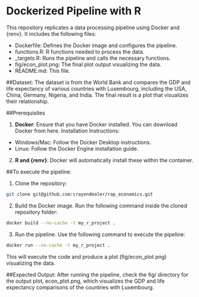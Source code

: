 # Dockerized Pipeline with R

This repository replicates a data processing pipeline using Docker and {renv}. It includes the following files:
- Dockerfile: Defines the Docker image and configures the pipeline.
- functions.R: R functions needed to process the data.
- _targets.R: Runs the pipeline and calls the necessary functions.
- fig/econ_plot.png: The final plot output visualizing the data.
- README.md: This file.

##Dataset:
The dataset is from the World Bank and compares the GDP and life expectancy of various countries with Luxembourg, including the USA, China, Germany, Nigeria, and India. The final result is a plot that visualizes their relationship.

##Prerequisites
1. **Docker**: Ensure that you have Docker installed. You can download Docker from here.
  Installation Instructions:
  - Windows/Mac: Follow the Docker Desktop instructions.
  - Linux: Follow the Docker Engine installation guide.
2. **R and {renv}**: Docker will automatically install these within the container.

##To execute the pipeline:
1. Clone the repository:
```bash
git clone git@github.com:crayondealer/rap_economics.git
```
2. Build the Docker image. Run the following command inside the cloned repository folder:
```bash
docker build --no-cache -t my_r_project .
```
3. Run the pipeline. Use the following command to execute the pipeline:
```bash
docker run --no-cache -t my_r_project .
```
This will execute the code and produce a plot (fig/econ_plot.png) visualizing the data.

##Expected Output:
After running the pipeline, check the fig/ directory for the output plot, econ_plot.png, which visualizes the GDP and life expectancy comparisons of the countries with Luxembourg.